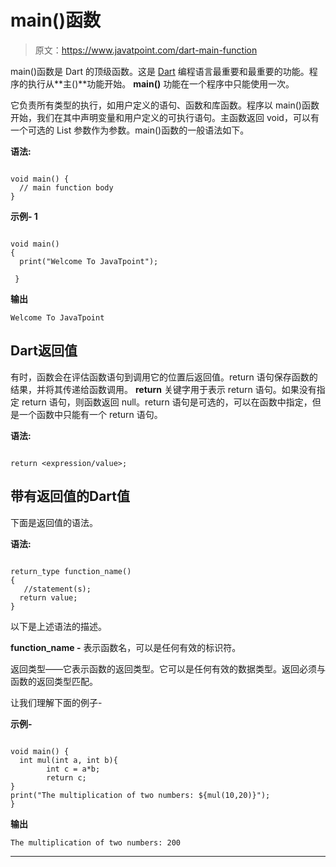 # main()函数

> 原文：<https://www.javatpoint.com/dart-main-function>

main()函数是 Dart 的顶级函数。这是 [Dart](https://www.javatpoint.com/dart-programming) 编程语言最重要和最重要的功能。程序的执行从**主()**功能开始。 **main()** 功能在一个程序中只能使用一次。

它负责所有类型的执行，如用户定义的语句、函数和库函数。程序以 main()函数开始，我们在其中声明变量和用户定义的可执行语句。主函数返回 void，可以有一个可选的 List <string>参数作为参数。main()函数的一般语法如下。</string>

**语法:**

```

void main() {
  // main function body
}

```

**示例- 1**

```

void main() 
{
  print("Welcome To JavaTpoint");

 }

```

**输出**

```
Welcome To JavaTpoint

```

## Dart返回值

有时，函数会在评估函数语句到调用它的位置后返回值。return 语句保存函数的结果，并将其传递给函数调用。 **return** 关键字用于表示 return 语句。如果没有指定 return 语句，则函数返回 null。return 语句是可选的，可以在函数中指定，但是一个函数中只能有一个 return 语句。

**语法:**

```

return <expression/value>;

```

## 带有返回值的Dart值

下面是返回值的语法。

**语法:**

```

return_type function_name() 
{
   //statement(s);
  return value;
}

```

以下是上述语法的描述。

**function_name -** 表示函数名，可以是任何有效的标识符。

返回类型——它表示函数的返回类型。它可以是任何有效的数据类型。返回必须与函数的返回类型匹配。

让我们理解下面的例子-

**示例-**

```

void main() {
  int mul(int a, int b){
        int c = a*b;
        return c;
}
print("The multiplication of two numbers: ${mul(10,20)}");
}

```

**输出**

```
The multiplication of two numbers: 200

```

* * *